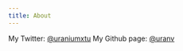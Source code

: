```yaml
---
title: About
---
```

My Twitter: [@uraniumxtu](https://x.com/uraniumxtu/)
My Github page: [@uranv](https://github.com/uranv)
